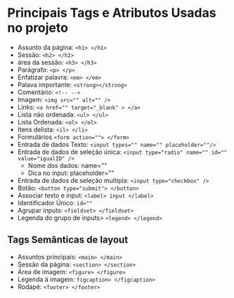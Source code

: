 # Principais Tags e Atributos Usadas no projeto

* Assunto da página:             `<h1> </h1>` 
* Sessão:                        `<h2> </h2>`
* área da sessão:                `<h3> </h3>`
* Parágrafo:                     `<p> </p>`
* Enfatizar palavra:             `<em> </em>`
* Palava importante:             `<strong></strong>`
* Comentário:                    `<!-- -->`
* Imagem:                        `<img src="" alt="" />`
* Links:                         `<a href="" target="_blank" > </a>`
* Lista não ordenada:            `<ul> </ul>`
* Lista Ordenada:                `<ol> </ol>`
* Itens delista:                 `<il> </li>`
* Formulários                    `<form action=""> </form>`
* Entrada de dados Texto:        `<input types="" name="" placeholder=""/>`
* Entrada de dados de seleção única: `<input type="radio" name="" id="" value="igualID" />`
    * Nome dos dados: name=""
    * Dica no input: placeholder=""
* Entrada de dados de seleção multipla: `<input type="checkbox" />`
* Botão:                         `<button type="submit"> </button>`
* Associar texto e input:        `<label> input </label>`
* Identificador Único:           `id=""`
* Agrupar inputs:                `<fieldset> </fieldset>`
* Legenda do grupo de inputs>    `<legend> </legend>`

## Tags Semânticas de layout
* Assuntos principais:   `<main> </main>`
* Sessão da página:      `<section> </section>`
* Área de imagem:        `<figure> </figure>`
* Legenda à imagem:      `figcaption> </figcaption>`
* Rodapé:                `<footer> </footer>`
